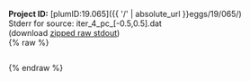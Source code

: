 **Project ID:** [plumID:19.065]({{ '/' | absolute_url }}eggs/19/065/)  
Stderr for source:  iter_4_pc_[-0.5,0.5].dat   
(download [zipped raw stdout](iter_4_pc_[-0.5,0.5].dat.plumed.stdout.txt.zip))  
{% raw %}
<pre>
</pre>
{% endraw %}
